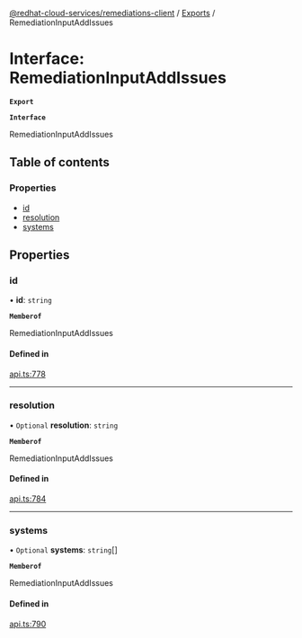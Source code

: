 [@redhat-cloud-services/remediations-client](../README.md) / [Exports](../modules.md) / RemediationInputAddIssues

# Interface: RemediationInputAddIssues

**`Export`**

**`Interface`**

RemediationInputAddIssues

## Table of contents

### Properties

- [id](RemediationInputAddIssues.md#id)
- [resolution](RemediationInputAddIssues.md#resolution)
- [systems](RemediationInputAddIssues.md#systems)

## Properties

### id

• **id**: `string`

**`Memberof`**

RemediationInputAddIssues

#### Defined in

[api.ts:778](https://github.com/mkholjuraev/javascript-clients/blob/master/packages/remediations/api.ts#L778)

___

### resolution

• `Optional` **resolution**: `string`

**`Memberof`**

RemediationInputAddIssues

#### Defined in

[api.ts:784](https://github.com/mkholjuraev/javascript-clients/blob/master/packages/remediations/api.ts#L784)

___

### systems

• `Optional` **systems**: `string`[]

**`Memberof`**

RemediationInputAddIssues

#### Defined in

[api.ts:790](https://github.com/mkholjuraev/javascript-clients/blob/master/packages/remediations/api.ts#L790)
